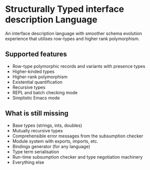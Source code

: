 # Structurally Typed interface description Language

An interface description language with smoother schema evolution
experience that utilises row-types and higher rank polymorphism.

## Supported features

* Row-type polymorphic records and variants with presence types
* Higher-kinded types
* Higher-rank polymorphism
* Existential quantification
* Recursive types
* REPL and batch checking mode
* Simplistic Emacs mode

## What is still missing

* Base types (strings, ints, doubles)
* Mutually recursive types
* Comprehensible error messages from the subsumption checker
* Module system with exports, imports, etc.
* Bindings generator (for any language)
* Type term serialisation
* Run-time subsumption checker and type negotiation machinery
* Everything else
